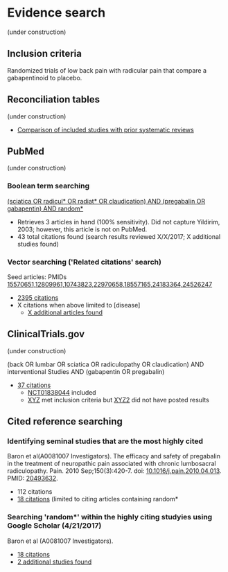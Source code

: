 # Evidence search
(under construction)

## Inclusion criteria
Randomized trials of low back pain with radicular pain that compare a gabapentinoid to placebo.

## Reconciliation tables
(under construction)

* [Comparison of included studies with prior systematic reviews](../../tree/master/reconciliation-tables/)

## PubMed
(under construction)

### Boolean term searching
[(sciatica OR radicul\* OR radiat\* OR claudication) AND (pregabalin OR gabapentin) AND random\*](https://www.ncbi.nlm.nih.gov/pubmed/?term=(sciatica+OR+radicul*+OR+claudication)+AND+(pregabalin+OR+gabapentin)+AND+random*)
* Retrieves 3 articles in hand (100% sensitivity). Did not capture Yildirim, 2003; however, this article is not on PubMed.
* 43 total citations found (search results reviewed X/X/2017; X additional studies found)

### Vector searching ('Related citations' search)
Seed articles: PMIDs [15570651,12809961,10743823,22970658,18557165,24183364,24526247](https://www.ncbi.nlm.nih.gov/pubmed?cmd=Search&tool=SUMSearch2plugins&otool=kumclib&term=15570651%2012809961%2010743823%2022970658%2018557165%2024183364%2024526247)
* [2395 citations](https://www.ncbi.nlm.nih.gov/pubmed?linkname=pubmed_pubmed&from_uid=15570651,12809961,10743823,22970658,18557165,24183364,24526247)
* X citations when above limited to [disease]
  * [X additional articles found](https://www.ncbi.nlm.nih.gov/pubmed?linkname=pubmed_pubmed&from_uid=15570651)

## ClinicalTrials.gov
(under construction)

(back OR lumbar OR sciatica OR radiculopathy OR claudication) AND interventional Studies AND (gabapentin OR pregabalin)
* [37 citations](https://clinicaltrials.gov/ct2/results?term=back+OR+lumbar+OR+sciatica+OR+radiculopathy+OR+claudication&type=Intr&rslt=&recr=&age_v=&gndr=&cond=&intr=gabapentin+OR+pregabalin&titles=&outc=&spons=&lead=&id=&state1=&cntry1=&state2=&cntry2=&state3=&cntry3=&locn=&rcv_s=&rcv_e=&lup_s=&lup_e=)
  * [NCT01838044](https://clinicaltrials.gov/ct2/show/NCT01838044) included
  * [XYZ](https://clinicaltrials.gov/ct2/show/NCT00347724) met inclusion criteria but [XYZ2](https://clinicaltrials.gov/ct2/show/NCT00347724) did not have posted results

## Cited reference searching
### Identifying seminal studies that are the most highly cited
Baron et al(A0081007 Investigators). The efficacy and safety of pregabalin in the treatment of neuropathic pain associated with chronic lumbosacral radiculopathy. Pain. 2010 Sep;150(3):420-7. doi: [10.1016/j.pain.2010.04.013](http://dx.doi.org/10.1016/j.pain.2010.04.013). PMID: [20493632](http://pubmed.gov/20493632).
 * 112 citations
 * [18 citations](https://scholar.google.com/scholar?q=random*&btnG=&hl=en&as_sdt=2005&sciodt=0%2C5&cites=1956521689944915031&scipsc=1) (limited to citing articles containing random\*

### Searching 'random*' within the highly citing studyies using Google Scholar (4/21/2017)
Baron et al (A0081007 Investigators). 
* [18 citations](https://scholar.google.com/scholar?q=random*&btnG=&hl=en&as_sdt=2005&sciodt=0%2C5&cites=1956521689944915031&scipsc=1)
* [2 additional studies found](https://pubmed.gov/25503625,27045252)
